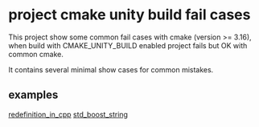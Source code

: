 # project cmake unity build fail cases

This project show some common fail cases with cmake (version >= 3.16),
when build with CMAKE_UNITY_BUILD enabled project fails but OK with common
cmake.

It contains several minimal show cases for common mistakes.

## examples

[redefinition_in_cpp](src/redefinition_in_cpp/README.md)
[std_boost_string](src/std_boost_string/README.md)
